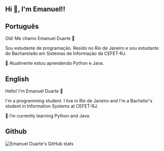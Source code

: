 ## Hi 👋, I'm Emanuel!!
## Português
Olá! Me chamo Emanuel Duarte 👋<br>

Sou estudante de programação. Resido no Rio de Janeiro e sou estudante do Bacharelado em Sistemas de Informação da CEFET-RJ.<br>

🔮 Atualmente estou aprendendo Python e Java.


## English
Hello! I'm Emanuel Duarte 👋<br>

I'm a programming student. I live in Rio de Janeiro and I'm a Bachelor's student in Information Systems at CEFET-RJ.<br>

🔮 I’m currently learning Python and Java.

## Github
![Emanuel Duarte's GitHub stats](https://github-readme-stats.vercel.app/api?username=Manudrel&show_icons=true&theme=shades-of-purple)


